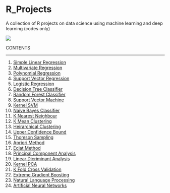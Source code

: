 # R_Projects
A collection of R projects on data science using machine learning and deep learning (codes only)

<img src="https://www.r-project.org/Rlogo.png">

<br>

CONTENTS

<hr>

<ol>
  <li><a href="https://github.com/MainakRepositor/R_Projects/blob/master/simple_linear_regression.R">Simple Linear Regression</a></li>
  <li><a href="https://github.com/MainakRepositor/R_Projects/blob/master/multiple_linear_regression.R">Multivariate Regression</a></li>
  <li><a href="https://github.com/MainakRepositor/R_Projects/blob/master/polynomial_regression.R">Polynomial Regression</a></li>
  <li><a href="https://github.com/MainakRepositor/R_Projects/blob/master/svr.R">Support Vector Regression</a></li>
  <li><a href="https://github.com/MainakRepositor/R_Projects/blob/master/logistic_regression.R">Logistic Regression</a></li>
  <li><a href="https://github.com/MainakRepositor/R_Projects/blob/master/decision_tree_classification.R">Decision Tree Classifier</a></li>
  <li><a href="https://github.com/MainakRepositor/R_Projects/blob/master/random_forest_classification.R">Random Forest Classifier</a></li>
  <li><a href="https://github.com/MainakRepositor/R_Projects/blob/master/svm.R">Support Vector Machine</a></li>
  <li><a href="https://github.com/MainakRepositor/R_Projects/blob/master/kernel_svm.R">Kernel SVM</a></li>
  <li><a href="https://github.com/MainakRepositor/R_Projects/blob/master/naive_bayes.R">Naive Bayes Classifier</a></li>
  <li><a href="https://github.com/MainakRepositor/R_Projects/blob/master/knn.R">K Nearest Neighbour</a></li>
  <li><a href="https://github.com/MainakRepositor/R_Projects/blob/master/k_means_clustering.R">K Mean Clustering</a></li>
  <li><a href="https://github.com/MainakRepositor/R_Projects/blob/master/hc.R">Heirarchical Clustering</a></li>
  <li><a href="https://github.com/MainakRepositor/R_Projects/blob/master/upper_confidence_bound.R">Upper Confidence Bound</a></li>
  <li><a href="https://github.com/MainakRepositor/R_Projects/blob/master/thompson_sampling.R">Thomson Sampling</a></li>
  <li><a href="https://github.com/MainakRepositor/R_Projects/blob/master/apriori.R">Apriori Method</a></li>
  <li><a href="https://github.com/MainakRepositor/R_Projects/blob/master/eclat.R">Eclat Method</a></li>
  <li><a href="https://github.com/MainakRepositor/R_Projects/blob/master/pca.R">Principal Component Analysis</a></li>
  <li><a href="https://github.com/MainakRepositor/R_Projects/blob/master/lda.R">Linear Dicriminant Analysis</a></li>
  <li><a href="https://github.com/MainakRepositor/R_Projects/blob/master/kernel_pca.R">Kernel PCA</a></li>
  <li><a href="https://github.com/MainakRepositor/R_Projects/blob/master/k_fold_cross_validation.R">K Fold Cross Validation</a></li>
  <li><a href="https://github.com/MainakRepositor/R_Projects/blob/master/xg_boost.R">Extreme Gradient Boosting</a></li>
  <li><a href="https://github.com/MainakRepositor/R_Projects/blob/master/natural_language_processing.R">Natural Language Processing</a></li>
  <li><a href="https://github.com/MainakRepositor/R_Projects/blob/master/ann.R">Artificial Neural Networks</a></li>
</ol>

